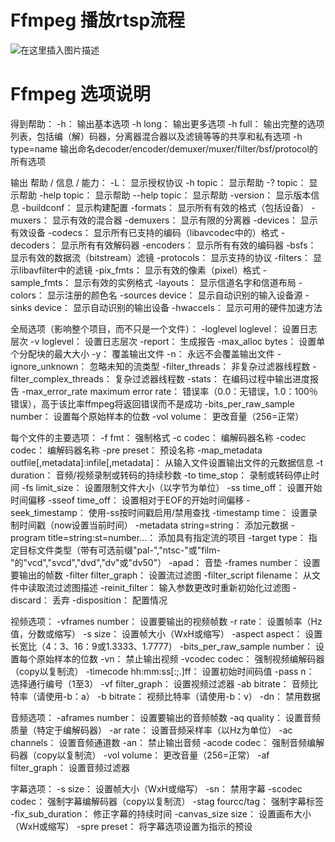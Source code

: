 # Ffmpeg 播放rtsp流程

![在这里插入图片描述](https://img-blog.csdnimg.cn/20200512080559256.png?x-oss-process=image/watermark,type_ZmFuZ3poZW5naGVpdGk,shadow_10,text_aHR0cHM6Ly9ibG9nLmNzZG4ubmV0L3h1bmRo,size_16,color_FFFFFF,t_70)





# Ffmpeg 选项说明

得到帮助：
-h：													输出基本选项
-h long：												输出更多选项
-h full：												输出完整的选项列表，包括编（解）码器，分离器混合器以及滤镜等等的共享和私有选项
-h type=name 											输出命名decoder/encoder/demuxer/muxer/filter/bsf/protocol的所有选项


输出 帮助 / 信息 / 能力：
-L：													显示授权协议
-h topic：												显示帮助
-? topic：												显示帮助
-help topic：											显示帮助
--help topic：											显示帮助
-version：												显示版本信息
-buildconf：											显示构建配置
-formats：												显示所有有效的格式（包括设备）
-muxers：												显示有效的混合器
-demuxers：												显示有限的分离器
-devices：												显示有效设备
-codecs：												显示所有已支持的编码（libavcodec中的）格式
-decoders：												显示所有有效解码器
-encoders：												显示所有有效的编码器
-bsfs：													显示有效的数据流（bitstream）滤镜
-protocols：											显示支持的协议
-filters：												显示libavfilter中的滤镜
-pix_fmts：												显示有效的像素（pixel）格式
-sample_fmts：											显示有效的实例格式
-layouts：												显示信道名字和信道布局
-colors：												显示注册的颜色名
-sources device：										显示自动识别的输入设备源
-sinks device：											显示自动识别的输出设备
-hwaccels：												显示可用的硬件加速方法


全局选项（影响整个项目，而不只是一个文件）：
-loglevel loglevel：									设置日志层次
-v loglevel：											设置日志层次
-report：												生成报告
-max_alloc bytes：										设置单个分配块的最大大小
-y：													覆盖输出文件
-n：													永远不会覆盖输出文件
-ignore_unknown：										忽略未知的流类型
-filter_threads：										非复杂过滤器线程数
-filter_complex_threads：								复杂过滤器线程数
-stats：												在编码过程中输出进度报告
-max_error_rate maximum error rate：					错误率（0.0：无错误，1.0：100％错误），高于该比率ffmpeg将返回错误而不是成功
-bits_per_raw_sample number：							设置每个原始样本的位数
-vol volume：											更改音量（256=正常）


每个文件的主要选项：
-f fmt：												强制格式
-c codec：												编解码器名称
-codec codec：											编解码器名称
-pre preset：											预设名称
-map_metadata outfile[,metadata]:infile[,metadata]：	从输入文件设置输出文件的元数据信息
-t duration：											音频/视频录制或转码的持续秒数
-to time_stop：											录制或转码停止时间
-fs limit_size：										设置限制文件大小（以字节为单位）
-ss time_off：											设置开始时间偏移
-sseof time_off：										设置相对于EOF的开始时间偏移
-seek_timestamp：										使用-ss按时间戳启用/禁用查找
-timestamp time：										设置录制时间戳（now设置当前时间）
-metadata string=string：								添加元数据
-program title=string:st=number...：					添加具有指定流的项目
-target type：											指定目标文件类型（带有可选前缀"pal-","ntsc-"或"film-"的"vcd","svcd","dvd","dv"或"dv50"）
-apad：													音垫
-frames number：										设置要输出的帧数
-filter filter_graph：									设置流过滤图
-filter_script filename：								从文件中读取流过滤图描述
-reinit_filter：										输入参数更改时重新初始化过滤图
-discard：												丢弃
-disposition：											配置情况


视频选项：
-vframes number：										设置要输出的视频帧数
-r rate：												设置帧率（Hz值，分数或缩写）
-s size：												设置帧大小（WxH或缩写）
-aspect aspect：										设置长宽比（4：3、16：9或1.3333、1.7777）
-bits_per_raw_sample number：							设置每个原始样本的位数
-vn：													禁止输出视频
-vcodec codec：											强制视频编解码器（copy以复制流）
-timecode hh:mm:ss[:;.]ff：								设置初始时间码值
-pass n：												选择通行编号（1至3）
-vf filter_graph：										设置视频过滤器
-ab bitrate：											音频比特率（请使用-b：a）
-b bitrate：											视频比特率（请使用-b：v）
-dn：													禁用数据


音频选项：
-aframes number：										设置要输出的音频帧数
-aq quality：											设置音频质量（特定于编解码器）
-ar rate：												设置音频采样率（以Hz为单位）
-ac channels：											设置音频通道数
-an：													禁止输出音频
-acode codec：											强制音频编解码器（copy以复制流）
-vol volume：											更改音量（256=正常）
-af filter_graph：										设置音频过滤器


字幕选项：
-s size：												设置帧大小（WxH或缩写）
-sn：													禁用字幕
-scodec codec：											强制字幕编解码器（copy以复制流）
-stag fourcc/tag：										强制字幕标签
-fix_sub_duration：										修正字幕的持续时间
-canvas_size size：										设置画布大小（WxH或缩写）
-spre preset：											将字幕选项设置为指示的预设